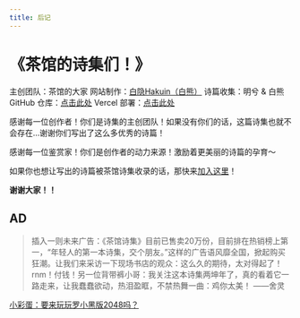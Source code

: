 ```yaml
---
title: 后记
---
```


# 《茶馆的诗集们！》

主创团队：茶馆的大家
网站制作：[白隐Hakuin（白熊）](https://www.HK256.top)
诗篇收集：明兮 & 白熊
GitHub 仓库：[点击此处](https://github.com/Hakuin123/Teahouse-Poetry)
Vercel 部署：[点击此处](https://vercel.com/hakuin123/teahouse-poetry)

感谢每一位创作者！你们是诗集的主创团队！如果没有你们的话，这篇诗集也就不会存在…谢谢你们写出了这么多优秀的诗篇！

感谢每一位鉴赏家！你们是创作者的动力来源！激励着更美丽的诗篇的孕育～

如果你也想让写出的诗篇被茶馆诗集收录的话，那快来[加入这里](/about/join)！

**谢谢大家！！**

## AD
> 插入一则未来广告：《茶馆诗集》目前已售卖20万份，目前排在热销榜上第一，“年轻人的第一本诗集，交个朋友。”这样的广告语风靡全国，掀起购买狂潮。让我们来采访一下现场书店的观众：这么久的期待，太对得起了！rnm！付钱！另一位背带裤小哥：我关注这本诗集两坤年了，真的看着它一路走来，让我蠢蠢欲动，热泪盈眶，不禁热舞一曲：鸡你太美！
> ——舍灵


[小彩蛋：要来玩玩罗小黑版2048吗？](https://2048lxh.hk256.top)
